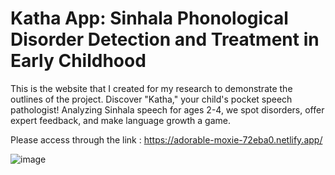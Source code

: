 <h1>Katha App: Sinhala Phonological Disorder Detection and Treatment in Early Childhood</h1>

This is the website that I created for my research to demonstrate the outlines of the project. Discover "Katha," your child's pocket speech pathologist! Analyzing Sinhala speech for ages 2-4, we spot disorders, offer expert feedback, and make language growth a game. 

Please access through the link : https://adorable-moxie-72eba0.netlify.app/


![image](https://github.com/KMaleesha/KathaWebSite/assets/86143734/a9684bb8-f34d-4221-b7f3-79134100157a)
